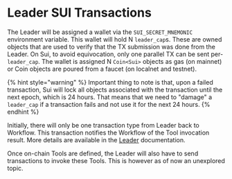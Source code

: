 # Leader SUI Transactions

The Leader will be assigned a wallet via the `SUI_SECRET_MNEMONIC` environment variable. This wallet will hold N `leader_cap`s. These are owned objects that are used to verify that the TX submission was done from the Leader. On Sui, to avoid equivocation, only one parallel TX can be sent per-`leader_cap`. The wallet is assigned N `Coin<Sui>` objects as gas (on mainnet) or Coin objects are poured from a faucet (on localnet and testnet).

{% hint style="warning" %} Important thing to note is that, upon a failed transaction, Sui will lock all objects associated with the transaction until the next epoch, which is 24 hours. That means that we need to "damage" a `leader_cap` if a transaction fails and not use it for the next 24 hours. {% endhint %}

Initially, there will only be one transaction type from Leader back to Workflow. This transaction notifies the Workflow of the Tool invocation result. More details are available in the [Leader](leader.md) documentation.

Once on-chain Tools are defined, the Leader will also have to send transactions to invoke these Tools. This is however as of now an unexplored topic.